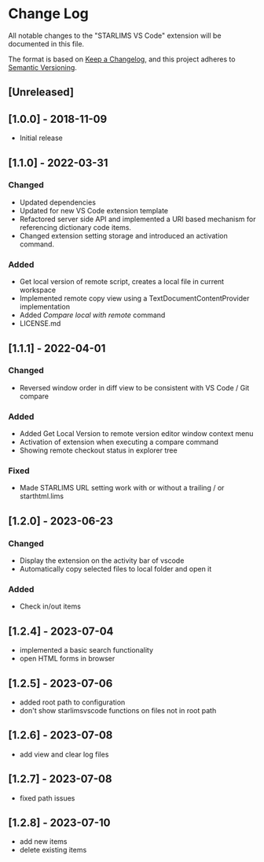 # Change Log

All notable changes to the "STARLIMS VS Code" extension will be documented in this file.

The format is based on [Keep a Changelog](https://keepachangelog.com/en/1.0.0/),
and this project adheres to [Semantic Versioning](https://semver.org/spec/v2.0.0.html).

## [Unreleased]

## [1.0.0] - 2018-11-09

- Initial release

## [1.1.0] - 2022-03-31

### Changed

- Updated dependencies
- Updated for new VS Code extension template
- Refactored server side API and implemented a URI based mechanism for referencing dictionary code items.
- Changed extension setting storage and introduced an activation command.

### Added

- Get local version of remote script, creates a local file in current workspace
- Implemented remote copy view using a TextDocumentContentProvider implementation
- Added _Compare local with remote_ command
- LICENSE.md

## [1.1.1] - 2022-04-01

### Changed

- Reversed window order in diff view to be consistent with VS Code / Git compare

### Added

- Added Get Local Version to remote version editor window context menu
- Activation of extension when executing a compare command
- Showing remote checkout status in explorer tree

### Fixed

- Made STARLIMS URL setting work with or without a trailing / or starthtml.lims

## [1.2.0] - 2023-06-23

### Changed
- Display the extension on the activity bar of vscode
- Automatically copy selected files to local folder and open it

### Added
- Check in/out items

## [1.2.4] - 2023-07-04
- implemented a basic search functionality
- open HTML forms in browser

## [1.2.5] - 2023-07-06
- added root path to configuration
- don't show starlimsvscode functions on files not in root path

## [1.2.6] - 2023-07-08
- add view and clear log files

## [1.2.7] - 2023-07-08
- fixed path issues

## [1.2.8] - 2023-07-10
- add new items
- delete existing items

